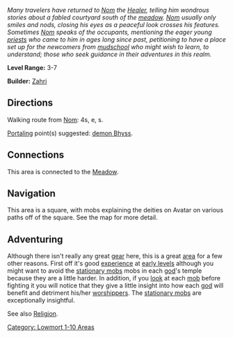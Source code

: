 *Many travelers have returned to [Nom](Nom.md "wikilink") the
[Healer](:Category:_Healers.md "wikilink"), telling him wondrous stories
about a fabled courtyard south of the
[meadow](:Category:_Meadow.md "wikilink"). [Nom](Nom.md "wikilink")
usually only smiles and nods, closing his eyes as a peaceful look
crosses his features. Sometimes [Nom](Nom.md "wikilink") speaks of the
occupants, mentioning the eager young
[priests](:Category:_Priests.md "wikilink") who came to him in ages long
since past, petitioning to have a place set up for the newcomers from
[mudschool](:Category:_Avatar_Mudschool.md "wikilink") who might wish to
learn, to understand; those who seek guidance in their adventures in
this realm.*

**Level Range:** 3-7

**Builder:** [Zahri](User:AlexyAnna.md "wikilink")

## Directions

Walking route from [Nom](Nom.md "wikilink"): 4s, e, s.

[Portaling](Portal.md "wikilink") point(s) suggested: [demon
Bhyss](Follower_Of_Bhyss.md "wikilink").

## Connections

This area is connected to the [Meadow](:Category:_Meadow.md "wikilink").

## Navigation

This area is a square, with mobs explaining the deities on Avatar on
various paths off of the square. See the map for more detail.

## Adventuring

Although there isn't really any great
[gear](:Category:_Gear.md "wikilink") here, this is a great
[area](:Category:_Areas.md "wikilink") for a few other reasons. First
off it's good [experience](Experience_Points.md "wikilink") at [early
levels](:Category:_Lowmort_Levels_1-10.md "wikilink") although you might
want to avoid the [stationary mobs](Sentinel_Mobs.md "wikilink") mobs in
each [god](:Category:_Gods_And_Goddesses.md "wikilink")'s temple because
they are a little harder. In addition, if you [look](Look.md "wikilink")
at each [mob](:Category:_Mobs.md "wikilink") before fighting it you will
notice that they give a little insight into how each
[god](:Category:_Gods_And_Goddesses.md "wikilink") will benefit and
detriment his/her [worshippers](Worship.md "wikilink"). The [stationary
mobs](Sentinel_Mobs.md "wikilink") are exceptionally insightful.

See also [Religion](:Category:_Religion.md "wikilink").

[Category: Lowmort 1-10 Areas](Category:_Lowmort_1-10_Areas "wikilink")
